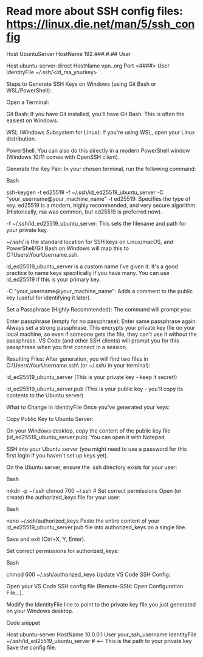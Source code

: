 # Read more about SSH config files: https://linux.die.net/man/5/ssh_config
Host UbuntuServer
    HostName 192.###.#.##
    User <user>

Host ubuntu-server-direct
    HostName vpn.<name>.org
    Port <####>
    User <user>
    IdentityFile ~/.ssh/<id_rsa_yourkey>

Steps to Generate SSH Keys on Windows (using Git Bash or WSL/PowerShell):

Open a Terminal:

Git Bash: If you have Git installed, you'll have Git Bash. This is often the easiest on Windows.

WSL (Windows Subsystem for Linux): If you're using WSL, open your Linux distribution.

PowerShell: You can also do this directly in a modern PowerShell window (Windows 10/11 comes with OpenSSH client).

Generate the Key Pair:
In your chosen terminal, run the following command:

Bash

ssh-keygen -t ed25519 -f ~/.ssh/id_ed25519_ubuntu_server -C "your_username@your_machine_name"
-t ed25519: Specifies the type of key. ed25519 is a modern, highly recommended, and very secure algorithm. (Historically, rsa was common, but ed25519 is preferred now).

-f ~/.ssh/id_ed25519_ubuntu_server: This sets the filename and path for your private key.

~/.ssh/ is the standard location for SSH keys on Linux/macOS, and PowerShell/Git Bash on Windows will map this to C:\Users\YourUsername\.ssh\.

id_ed25519_ubuntu_server is a custom name I've given it. It's a good practice to name keys specifically if you have many. You can use id_ed25519 if this is your primary key.

-C "your_username@your_machine_name": Adds a comment to the public key (useful for identifying it later).

Set a Passphrase (Highly Recommended):
The command will prompt you:

Enter passphrase (empty for no passphrase):
Enter same passphrase again:
Always set a strong passphrase. This encrypts your private key file on your local machine, so even if someone gets the file, they can't use it without the passphrase. VS Code (and other SSH clients) will prompt you for this passphrase when you first connect in a session.

Resulting Files:
After generation, you will find two files in C:\Users\YourUsername\.ssh\ (or ~/.ssh/ in your terminal):

id_ed25519_ubuntu_server (This is your private key - keep it secret!)

id_ed25519_ubuntu_server.pub (This is your public key - you'll copy its contents to the Ubuntu server)

What to Change in IdentityFile
Once you've generated your keys:

Copy Public Key to Ubuntu Server:

On your Windows desktop, copy the content of the public key file (id_ed25519_ubuntu_server.pub). You can open it with Notepad.

SSH into your Ubuntu server (you might need to use a password for this first login if you haven't set up keys yet).

On the Ubuntu server, ensure the .ssh directory exists for your user:

Bash

mkdir -p ~/.ssh
chmod 700 ~/.ssh # Set correct permissions
Open (or create) the authorized_keys file for your user:

Bash

nano ~/.ssh/authorized_keys
Paste the entire content of your id_ed25519_ubuntu_server.pub file into authorized_keys on a single line.

Save and exit (Ctrl+X, Y, Enter).

Set correct permissions for authorized_keys:

Bash

chmod 600 ~/.ssh/authorized_keys
Update VS Code SSH Config:

Open your VS Code SSH config file (Remote-SSH: Open Configuration File...).

Modify the IdentityFile line to point to the private key file you just generated on your Windows desktop.

Code snippet

Host ubuntu-server
    HostName 10.0.0.1
    User your_ssh_username
    IdentityFile ~/.ssh/id_ed25519_ubuntu_server # <-- This is the path to your private key
Save the config file.
